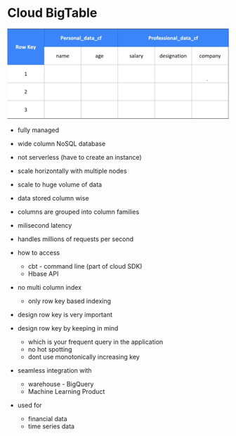 
# Cloud BigTable

  ![alt text](bigtable-illustration.png "BigTable illustration")

  - fully managed

  - wide column NoSQL database

  - not serverless (have to create an instance)

  - scale horizontally with multiple nodes

  - scale to huge volume of data

  - data stored column wise

  - columns are grouped into column families

  - milisecond latency

  - handles millions of requests per second

  - how to access
    * cbt - command line (part of cloud SDK)
    * Hbase API

  - no multi column index
    * only row key based indexing

  - design row key is very important

  - design row key by keeping in mind
    * which is your frequent query in the application
    * no hot spotting
    * dont use monotonically increasing key

  - seamless integration with
    * warehouse - BigQuery
    * Machine Learning Product

  - used for
    * financial data
    * time series data
